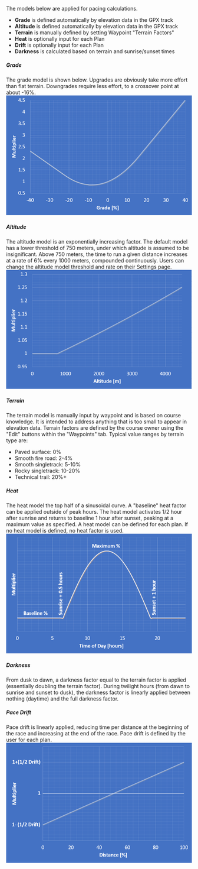 The models below are applied for pacing calculations.
- **Grade** is defined automatically by elevation data in the GPX track
- **Altitude** is defined automatically by elevation data in the GPX track
- **Terrain** is manually defined by setting Waypoint "Terrain Factors"
- **Heat** is optionally input for each Plan
- **Drift** is optionally input for each Plan
- **Darkness** is calculated based on terrain and sunrise/sunset times

##### Grade
The grade model is shown below. Upgrades are obviously take more effort than
flat terrain. Downgrades require less effort, to a crossover point at about
-16%.\
![ultraPacer Grade Model](./img/gradeModel.png)

##### Altitude
The altitude model is an exponentially increasing factor. The default model has
a lower threshold of 750 meters, under which altitude is assumed to be
insignificant. Above 750 meters, the time to run a given distance increases at
a rate of 6% every 1000 meters, compounded continuously.
Users can change the altitude model threshold and rate on their Settings page.\
![ultraPacer Altitude Model](./img/altModel.png)

##### Terrain
The terrain model is manually input by waypoint and is based on course
knowledge. It is intended to address anything that is too small to appear in
elevation data.
Terrain factors are defined by the course owner using the "Edit" buttons within
the "Waypoints" tab.
Typical value ranges by terrain type are:
- Paved surface: 0%
- Smooth fire road: 2-4%
- Smooth singletrack: 5-10%
- Rocky singletrack: 10-20%
- Technical trail: 20%+

##### Heat
The heat model the top half of a sinusoidal curve. A "baseline" heat factor can
be applied outside of peak hours. The heat model activates 1/2 hour after
sunrise and returns to baseline 1 hour after sunset, peaking at a maximum value
as specified.
A heat model can be defined for each plan. If no heat model is defined, no heat
factor is used.\
![ultraPacer Heat Model](./img/heatModel.png)

##### Darkness
From dusk to dawn, a darkness factor equal to the terrain factor is applied
(essentially doubling the terrain factor).
During twilight hours (from dawn to sunrise and sunset to dusk), the darkness
factor is linearly applied between nothing (daytime) and the full darkness
factor.

##### Pace Drift
Pace drift is linearly applied, reducing time per distance at the beginning
of the race and increasing at the end of the race.
Pace drift is defined by the user for each plan.\
![ultraPacer Drift Model](./img/driftModel.png)
